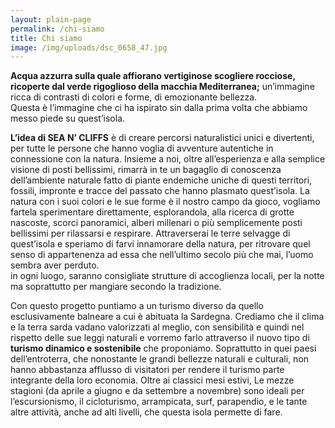 ```yaml
---
layout: plain-page
permalink: /chi-siamo
title: Chi siamo
image: /img/uploads/dsc_0658_47.jpg
---
```

**Acqua azzurra sulla quale affiorano vertiginose scogliere rocciose, ricoperte dal verde rigoglioso della macchia Mediterranea;** un’immagine ricca di contrasti di colori e forme, di emozionante bellezza.\
Questa è l’immagine che ci ha ispirato sin dalla prima volta che abbiamo messo piede su quest’isola.

**L’idea di SEA N’ CLIFFS** è di creare percorsi naturalistici unici e divertenti, per tutte le persone che hanno voglia di avventure autentiche in connessione con la natura. 
Insieme a noi, oltre all’esperienza e alla semplice visione di posti bellissimi, rimarrà in te un bagaglio di conoscenza dell’ambiente naturale fatto di piante endemiche uniche di questi territori, fossili, impronte e tracce del passato che hanno plasmato quest’isola.
La natura con i suoi colori e le sue forme è il nostro campo da gioco, vogliamo fartela sperimentare direttamente, esplorandola, alla ricerca di grotte nascoste, scorci panoramici, alberi millenari o più semplicemente posti bellissimi per rilassarsi e respirare. Attraverserai le terre selvagge di quest’isola e speriamo di farvi innamorare della natura, per ritrovare quel senso di appartenenza ad essa che nell’ultimo secolo più che mai, l’uomo sembra aver perduto.
\
in ogni luogo, saranno consigliate strutture di accoglienza locali, per la notte ma soprattutto per mangiare secondo la tradizione. 

Con questo progetto puntiamo a un turismo diverso da quello esclusivamente balneare a cui è abituata la Sardegna. 
Crediamo che il clima e la terra sarda vadano valorizzati al meglio, con sensibilità e quindi nel rispetto delle sue leggi naturali e vorremo farlo attraverso il nuovo tipo di **turismo dinamico e sostenibile** che proponiamo. Soprattutto in quei paesi dell’entroterra, che nonostante le grandi bellezze naturali e culturali, non hanno abbastanza afflusso di visitatori per rendere il turismo parte integrante della loro economia.
Oltre ai classici mesi estivi, Le mezze stagioni (da aprile a giugno e da settembre a novembre) sono ideali per l’escursionismo, il cicloturismo, arrampicata, surf, parapendio, e le tante altre attività, anche ad alti livelli, che questa isola permette di fare.